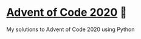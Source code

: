 # [Advent of Code 2020](https://adventofcode.com/) 🎄
My solutions to Advent of Code 2020 using Python
